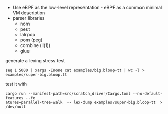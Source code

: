 - Use eBPF as the low-level representation - eBPF as a common minimal VM description
- parser libraries
  - nom
  - pest
  - lalrpop
  - pom (peg)
  - combine (ll(1))
  - glue

generate a lexing stress test

```
seq 1 5000 | xargs -Inone cat examples/big.bloop-tt | wc -l > examples/super-big.bloop.tt
```

test it with

```
cargo run --manifest-path=src/scratch_driver/Cargo.toml --no-default-features --fe
atures=parallel-tree-walk  -- lex-dump examples/super-big.bloop-tt  > /dev/null
```
